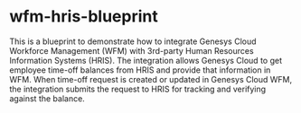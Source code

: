 # wfm-hris-blueprint

This is a blueprint to demonstrate how to integrate Genesys Cloud Workforce Management (WFM) with 3rd-party Human Resources Information Systems (HRIS).
The integration allows Genesys Cloud to get employee time-off balances from HRIS and provide that information in WFM. When time-off request is created or updated in Genesys Cloud WFM, the integration submits the request to HRIS for tracking and verifying against the balance.